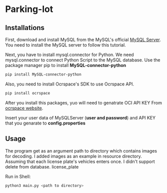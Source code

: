 # Parking-lot

## Installations

First, download and install MySQL from the MySQL's official
[MySQL Server](https://dev.mysql.com/downloads/mysql/). You need to install the MySQL server to follow this tutorial. 

Next, you have to install mysql.connector for Python. 
We need mysql.connector to connect Python Script to the MySQL database.
Use the package manager pip to install 
**MySQL-connector-python**
```bash
pip install MySQL-connector-python
```
Also, you need to install Ocrspace's SDK to use Ocrspace API.
```bash
pip install ocrspace
```
After you install this packages, yuo will need to genatrate OCI API KEY From
[ocrspace website](https://ocr.space/ocrapi).

Insert your user data of MySQLServer (**user and password**) and API KEY that you genarate to **config.properties**

## Usage

The program get as an argument path to directory which contains images for
decoding.
I added images as an example in resource directory.
Assuming that each license plate's vehicles enters once.
I didn't support delete from database.
license_plate

Run in Shell:
```bash
python3 main.py <path to directory> 
```
